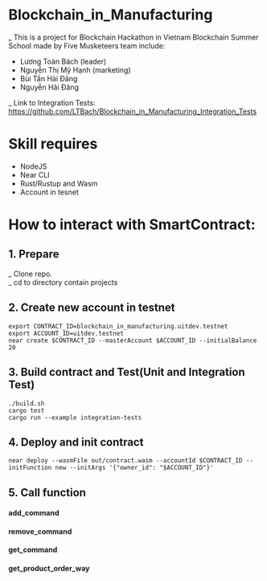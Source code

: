 # Blockchain_in_Manufacturing
_ This is a project for Blockchain Hackathon in Vietnam Blockchain Summer School made by Five Musketeers team include:
+ Lương Toàn Bách (leader)
+ Nguyễn Thị Mỹ Hạnh (marketing)
+ Bùi Tấn Hải Đăng
+ Nguyễn Hải Đăng

_ Link to Integration Tests: https://github.com/LTBach/Blockchain_in_Manufacturing_Integration_Tests
# Skill requires
+ NodeJS  
+ Near CLI  
+ Rust/Rustup and Wasm
+ Account in tesnet
# How to interact with SmartContract:
## 1. Prepare
_ Clone repo.  
_ cd to directory contain projects
## 2. Create new account in testnet
```
export CONTRACT_ID=blockchain_in_manufacturing.uitdev.testnet
export ACCOUNT_ID=uitdev.testnet
near create $CONTRACT_ID --masterAccount $ACCOUNT_ID --initialBalance 20
```

## 3. Build contract and Test(Unit and Integration Test)
```
./build.sh
cargo test 
cargo run --example integration-tests
```

## 4. Deploy and init contract
```
near deploy --wasmFile out/contract.wasm --accountId $CONTRACT_ID --initFunction new --initArgs '{"owner_id": "$ACCOUNT_ID"}'
```

## 5. Call function
#### add_command
#### remove_command
#### get_command
#### get_product_order_way

